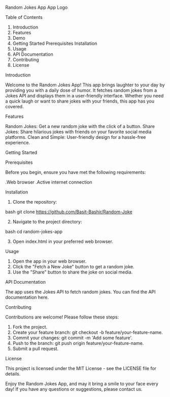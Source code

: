 Random Jokes App
App Logo

Table of Contents

1. Introduction
2. Features
3. Demo
4. Getting Started
   Prerequisites
   Installation
5. Usage
6. API Documentation
7. Contributing
8. License

Introduction

Welcome to the Random Jokes App! This app brings laughter to your day by providing you with a daily dose of humor. It fetches random jokes from a Jokes API and displays them in a user-friendly interface. Whether you need a quick laugh or want to share jokes with your friends, this app has you covered.

Features

Random Jokes: Get a new random joke with the click of a button.
Share Jokes: Share hilarious jokes with friends on your favorite social media platforms.
Clean and Simple: User-friendly design for a hassle-free experience.

Getting Started

Prerequisites

Before you begin, ensure you have met the following requirements:

.Web browser
.Active internet connection

Installation

1. Clone the repository:

bash
git clone https://github.com/Basit-Bashir/Random-Joke

2. Navigate to the project directory:

bash
cd random-jokes-app

3. Open index.html in your preferred web browser.

Usage

1. Open the app in your web browser.
2. Click the "Fetch a New Joke" button to get a random joke.
3. Use the "Share" button to share the joke on social media.

API Documentation

The app uses the Jokes API to fetch random jokes. You can find the API documentation here.

Contributing

Contributions are welcome! Please follow these steps:

1. Fork the project.
2. Create your feature branch: git checkout -b feature/your-feature-name.
3. Commit your changes: git commit -m 'Add some feature'.
4. Push to the branch: git push origin feature/your-feature-name.
5. Submit a pull request.

License

This project is licensed under the MIT License - see the LICENSE file for details.

Enjoy the Random Jokes App, and may it bring a smile to your face every day! If you have any questions or suggestions, please contact us.
